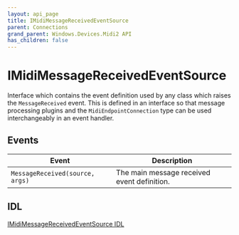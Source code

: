 ```yaml
---
layout: api_page
title: IMidiMessageReceivedEventSource
parent: Connections
grand_parent: Windows.Devices.Midi2 API
has_children: false
---
```


# IMidiMessageReceivedEventSource

Interface which contains the event definition used by any class which raises the `MessageReceived` event. This is defined in an interface so that message processing plugins and the `MidiEndpointConnection` type can be used interchangeably in an event handler.

## Events

| Event | Description |
| -------- | ----------- |
| `MessageReceived(source, args)` | The main message received event definition. |

## IDL

[IMidiMessageReceivedEventSource IDL](https://github.com/microsoft/MIDI/blob/main/src/api/Client/Midi2Client/IMidiMessageReceivedEventSource.idl)

